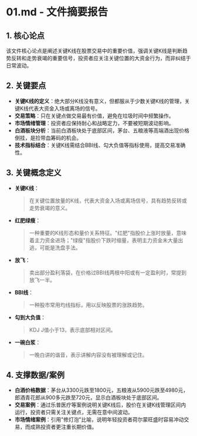 # 01.md - 文件摘要报告

## 1. 核心论点
该文件核心论点是阐述关键K线在股票交易中的重要价值，强调关键K线是判断趋势反转和走势衰竭的重要信号，投资者应关注关键位置的大资金行为，而非纠结于日常波动。

## 2. 关键要点
- **关键K线的定义**：绝大部分K线没有意义，但都服从于少数关键K线的管理，关键K线代表大资金入场或离场的信号。
- **交易策略**：只在关键点做交易最有价值，避免在垃圾时间中频繁操作。
- **市场情绪管理**：投资者应保持耐心和战略定力，不要被短期波动影响。
- **白酒板块分析**：当前白酒板块处于底部区间，茅台、五粮液等高端酒出现价格倒挂，是捡带血筹码的机会。
- **技术指标结合**：关键K线需结合BBI线、勾大负值等指标使用，提高交易准确性。

## 3. 关键概念定义
- **关键K线**： 
  > 在关键位置放量的K线，代表大资金入场或离场信号，具有趋势反转或走势衰竭的意义。
- **红肥绿瘦**：
  > 一种重要的K线形态和量价关系特征。"红肥"指股价上涨时放量，意味着主力资金进场；"绿瘦"指股价下跌时缩量，表明主力资金未大量出逃，可能是洗盘手法。
- **放飞**：
  > 卖出部分盈利落袋，在价格过BBI线两根中阳或有一定盈利时，常提到放飞一半。
- **BBI线**：
  > 一种股市常用均线指标，用以反映股票的涨跌趋势。
- **勾到大负值**：
  > KDJ J值小于13，表示底部相对区间。
- **一碗白浆**：
  > 一晚白讲的谐音，表示讲解内容没有被理解或记住。

## 4. 支撑数据/案例
- **白酒价格数据**：茅台从3300元跌至1800元，五粮液从5900元跌至4980元，郎酒青花郎从900多元跌至720元，显示白酒板块处于底部区间。
- **交易案例**：通过乐普医疗等案例说明关键K线后，股价在关键K线管理区间内运行，投资者只需关注关键点，无需在意中间波动。
- **市场情绪案例**：引用"修灯泡"比喻，说明年轻投资者荷尔蒙旺盛时容易冲动交易，而成熟投资者更注重长期价值。